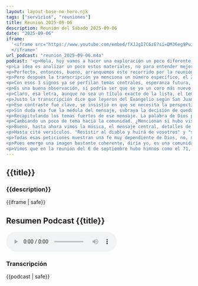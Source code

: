 ```yaml
---
layout: layout-base-no-hero.njk
tags: ["servicios", "reuniones"]
title: Reunion 2025-09-06
description: Reunión del Sábado 2025-09-06
date: "2025-09-06"
iframe:
  '<iframe src="https://www.youtube.com/embed/fXJJgI7C6zE?si=DM36eg9Puiszauvv" title="YouTube video player" frameborder="0" allow="accelerometer; autoplay; clipboard-write; encrypted-media; gyroscope; picture-in-picture; web-share" referrerpolicy="strict-origin-when-cross-origin" allowfullscreen>
  </iframe>'
url_podcast: "reunion_2025-09-06.m4a"
podcast: '<p>Hola, hoy vamos a hacer una exploración un poco diferente, tenemos aquí la transcripción de un video y también una lista de himnos de una reunión de iglesia del 6 de septiembre de 2025.</p>
<p>La idea es analizar un poco estos materiales, no para entender mejor qué pasó, el contenido y bueno, también el espíritu de ese servicio, pensando sobre todo en quienes visitan la web de la iglesia y quieren saber más. Exacto, vamos a a digamos, meternos en los elementos clave que nos dan estas fuentes, o sea, la música que se usó, el mensaje principal que se basó en un pasaje bíblico y bueno, otros detalles como si hubo visitas, los temas de las oraciones, los testimonios. La idea es sacar lo más significativo, ¿no?</p>
<p>Perfecto, entonces, bueno, arranquemos este recorrido por la reunión. Empecemos por la música que siempre marca el tono. ¿Qué fue lo primero que notaste ahí en los cantos? Bueno, según la transcripción, empezaron con una letra bastante conocida, hay un mundo feliz más allá donde moran los Santos en luz y sí, revisando la lista que tenemos de himnos de Sion, corresponde es el himno 71, hay un mundo feliz, así que de entrada un enfoque en la esperanza, en lo celestial. Ajá, una mirada como hacia el futuro, ¿no?</p>
<p>Pero después la transcripción ya menciona un número específico, el 284. Correcto y ese es a ver, "Él me salvó". La transcripción cita partes que hablan de una experiencia muy personal, no algo como "Él me salvó y me llenó con grande gozo". O sea, fíjate el cambio de la esperanza más general e colectiva. Pasamos a un testimonio bien individual de ahora de la salvación en Cristo. Ya esa combinación es interesante, sí, del cielo a la experiencia aquí y ahora. Y sigue porque más adelante nombran otro número, el 311, "día de victoria del glorioso encuentro." O sea, aquí entra de lleno el tema de la expectativa, la segunda venida de Cristo.</p>
<p>Con esos 3 signos ya se perfilan temas centrales, esperanza futura, salvación personal y la espera del regreso de Cristo. ¿Sí parece que la música no era solo para rellenar, sino que iba marcando el camino temático, verdad? Ahora hubo otro canto, la transcripción pone la letra, "te vengo a decir que yo te amo a ti con el corazón" muy directo, muy devocional, pero este no tiene número ahí y no lo veo rápido en la lista principal, la del 1 al 318.</p>
<p>Es una buena observación, sí podría ser que se yo un coro más nuevo o tal vez de otra colección como los himnos de gloria, que también se mencionan por ahí, o simplemente un canto que la congregación usa. Lo importante es el carácter, no una expresión de amor, de devoción muy personal, muy emotiva, refuerza esa idea de la fe íntima que ya vimos en "Él me salvó", entiendo. Y hubo otra más que describen como una alabanza más espontánea de uno de los que habló con la letra "ayer y hoy es el mismo Dios es el mismo poder, es el mismo amor".</p>
<p>Claro, esa letra, aunque no sea un título exacto de la lista, el tema es clarísimo, Dios no cambia, es constante, podría conectar con himnos como el 238, "Cristo siempre permanece", que habla de eso, de la fidelidad de Jesús, es como un ancla, ¿no? Decir que Dios es el mismo da seguridad, sobre todo si se vive en tiempos de espera o dificultad, como sugerían los otros himnos. Queda claro, sí que la música tenía a su peso y armaba una narrativa y es útil saber que la página "himnos de sion" tiene la lista completa, los 318 himnos y algunos hasta con música y acordes, un buen recurso para quien quiera profundizar. Exactamente, la música dejó un marco temático y emocional bastante claro. Ahora veamos cómo siguió el mensaje principal a partir de ahí.</p>
<p>Justo la transcripción dice que leyeron del Evangelio según San Juan, capítulo 6, versículo 60 al 71, un pasaje que bueno tiene su intensidad, no que destacaron, pues el eje del mensaje, por lo que se ve en la transcripción fue la reacción a las enseñanzas de Jesús de ese capítulo, sobre todo lo de ser el pan de vida. Resaltaron mucho esa frase del versículo 60 "dura es esta palabra, ¿quién la puede oír?" Parece que el mensaje exploró eso, que la verdad de Jesús, aunque da vida, puede ser difícil hasta ofensiva para la lógica humana. Mencionan que Jesús sabía que murmuraban, no y les preguntó si eso los ofendía. Y luego citó el versículo 63, "El espíritu es el que da vida la carne, para nada aprovecha las palabras que yo os he hablado son espíritu y son vida".</p>
<p>Ese contraste fue clave, se insistió en que se necesita la perspectiva del espíritu para entender y aceptar las palabras de Jesús que la mirada puramente humana, la carne, no le ve el valor o se escandaliza. Y claro, se habló de la consecuencia, la incredulidad, como dice el verso 64 y el abandono, el versículo 66 dice que algunos discípulos volvieron atrás y ya no andaban con él y eso nos lleva al clímax del pasaje, no? ¿La pregunta de Jesús a los 12, "queréis acaso iros también vosotros?" Que sigue resonando hoy y la respuesta de Pedro, "señor, a quién iremos? Tú tienes palabras de vida eterna y nosotros hemos creído y conocemos que tú eres el Cristo, el hijo del Dios viviente".</p>
<p>Sin duda esa fue la médula del mensaje, subraya la decisión de quedarse con Cristo, no porque se entienda todo, quizás, sino por una confesión de fe, él es quien es y solo él tiene esas palabras de vida eterna. El predicador según la transcripción, lo conectó directamente con la necesidad de perseverar hoy en la vida cristiana. Frente a las pruebas, las dudas, incluso la apostasía, gente que deja la fe y el pasaje termina con la mención a Judas, que siempre le da un tono sombrío. Sino realista, sí, un recordatorio de que incluso ahí, en el círculo íntimo estaba la posibilidad de no creer, de elegir mal, de traicionar.</p>
<p>Recapitulando los temas fuertes de ese mensaje. La palabra de Dios puede ser desafiante, puede ofender. Necesitamos al espíritu para entenderla. La decisión de perseverar se basa en quién es Cristo, no en si el camino es fácil y bueno, la advertencia sobre la posibilidad de caerse, de apartarse, sobre todo en tiempos difíciles que conecta con la urgencia del regreso de Cristo que ya vimos en los himnos, es interesante ver cómo ese mensaje que habla de dureza y perseverancia se complementa con la esperanza de "hay un mundo feliz". O la seguridad de "ayer y hoy es el mismo Dios". Exacto, parece que buscaron un equilibrio, no entre el desafío y el consuelo. No se evita la dificultad de seguir a Cristo, pero se la pone en el marco de una esperanza más grande y la confianza en Dios. Es un llamado a una fe madura.</p>
<p>Cambiando un poco de tema hacia la comunidad. ¿Mencionan si hubo visitas ese día, a veces esos detalles dicen algo del ambiente? Sí, sí, la transcripción lo dice claramente. Hay un momento donde dan la bienvenida formal y orán específicamente por "nuestra hermana Belén, que está en medio nuestro". Piden bendición para ella. Es un detalle pequeño, pero sugiere a una comunidad atenta a quien llega, que busca integrar a través de la oración y además de Belén, en la oración del principio, pidieron también por los hermanos que no pudieron asistir. Eso refuerza la idea de comunidad de cuerpo, se nota la ausencia de los que faltan, se busca la unidad, son como pequeñas señales de cómo viven las relaciones ahí.</p>
<p>Bueno, hasta ahora vimos la música, el mensaje central, detalles de la comunidad. Pero las fuentes también hablan de testimonios y oraciones más largas que aportan esos elementos a la comprensión general. Vemos la aplicación personal, vemos cómo la teología se hace carne, digamos, por ejemplo, la transcripción cuenta con bastante detalle el testimonio de una hermana. Sí dice que contó que había decidido volver a la iglesia después de un tiempo de duda o alejamiento y que recalcó la frase "en la obediencia hasta la victoria". Exacto y su testimonio, por lo que se lee. Fue muy práctico, habló de resistir al enemigo de buscar la presencia de Dios activamente y advirtió contra la tibieza espiritual, esa comodidad peligrosa insistió en volver al primer amor y dijo algo muy cierto, "qué fácil olvidamos la ayuda de Dios cuando ya pasó el problema". También parece que tocó temas actuales, no preocupación por los jóvenes, las tentaciones y diferenció entre religiosidad externa y una relación real con Dios.</p>
<p>Hasta citó versículos. "Resistir al diablo y huirá de vosotros" y "si creyeres verás la gloria de Dios". Ese testimonio es clave porque aterriza la lucha que el sermón de Juan 6 planteaba de forma más doctrinal, traduce la "dura palabra" y el permanecer en Cristo a la batalla día a día contra la duda, la apatía conecta la dificultad con la necesidad práctica de obediencia y resistencia. Es la teología vivida y las oraciones. ¿Qué preocupaciones mostraban? Las oraciones funcionaron como un termómetro, digamos, de lo que la congregación sentía y necesitaba. Pidieron fuerza para tiempos difíciles, pidieron poder y unción para predicar, o sea, autoridad espiritual, protección contra enfermedades y lo que sentían como ataques espirituales. También pidieron que el Espíritu Santo dirigiera todo. Oraron por crecimiento, por multiplicación de almas y volvieron al tema de estar preparados para la venida de Cristo y muy concreto, pidieron sanidad para "nuestra hermana Anita".</p>
<p>Todas esas peticiones muestran una fe muy dependiente de Dios, no, no algo abstracto, sino buscar ayuda divina para desafíos espirituales, físicos ministeriales, bien concretos. La preocupación por el fin de los tiempos es clara y también la atención a necesidades individuales como la salud de Anita. Entonces, si tratamos de juntar todos estos hilos, la música, el mensaje, los testimonios, las oraciones. ¿Qué imagen nos queda de esa reunión del 6 de septiembre?</p>
<p>Pues emerge una imagen bastante coherente, diría yo, es una comunidad que con su música mezcla esperanza, futura, testimonio personal y la espera del regreso de Cristo. Escucha un mensaje que no le huye a la dificultad de seguir a Jesús, que insiste en perseverar por fe en quienes él. Que valora la bienvenida y orar unos por otros y que da espacio a que la gente cuente sus luchas reales contra la duda o la comodidad y donde juntos piden a Dios. Fortaleza, guía, protección. Suena como una fe muy consciente de esa tensión entre el ahora difícil y la esperanza futura, exactamente una fe vivida que reconoce las luchas pero se ancla en Cristo en el Espíritu Santo y en la esperanza del final para alguien que entra a la web queriendo entender cómo es esta iglesia. Analizar esta reunión le da una buena idea de su dinámica, búsqueda de Dios, énfasis en perseverar, orientación a la eternidad y todo vivido en comunidad. Bueno, hagamos un resumen rápido.</p>
<p>Vimos que en la reunión del 6 de septiembre hubo himnos como el 71, 284, 311, enfocados en esperanza, salvación y segunda venida. Analizamos el mensaje sobre Juan 6, centrado en lo desafiante de la palabra de Jesús y la necesidad de perseverar, de elegir, quedarse con él como Pedro. Vimos la bienvenida a Belén y la oración por los ausentes como señales de comunidad y resaltamos lo personal. El testimonio sobre la obediencia en la lucha espiritual y las oraciones pidiendo fortaleza, ayuda para el Ministerio, sanidad para la hermana Anita y preparación para los últimos tiempos. En resumen, lo que estas fuentes nos muestran es un fuerte llamado a una fe activa que persevera muy dependiente de Dios, sobre todo en tiempos que sienten desafiantes. Un llamado a ir más allá de lo superficial y pensando en todo esto me queda resonando esa frase del mensaje "dura es esta palabra" lleva a preguntarse, no cuáles son esas palabras difíciles de Jesús para uno hoy. Es una pregunta clave que esta reunión parece dejar flotando, sí, qué enseñanzas o llamados de Jesús nos incomodan? Hoy nos sacan de lo cómodo, nos piden cambiar o confiar más allá de lo que entendemos y frente a eso. Dónde encontramos la fuerza para decir como Pedro, "señor, a quién iremos solo tú tienes palabras de vida eterna", sin duda, algo para darle una vuelta definitivamente. Una exploración muy interesante de lo que fue esa reunión.</p>'
---
```


<section class="reunion section bg-gray-ligth">
  <article class="container full-lg-screen">
    <h2 class="section-title">{{title}}</h2>
    <aside class="text-center">
      <h3 class="p1">{{description}}</h3>
      <div class="video-responsive-container">
        {{iframe | safe}}
      </div>
    </aside>
  </article>

  <article>
    <h2 class="p1">Resumen Podcast {{title}}</h2>
    <audio controls>
      <source src="/assets/audio/{{url_podcast|safe}}" type="audio/mp4">
      Tu navegador no soporta el elemento de audio.
    </audio>
    <h3 class="p1">Transcripción</h3>
    <div id="transcripcion-podcast">
      {{podcast | safe}}
    </div>
  </article>
</section>
